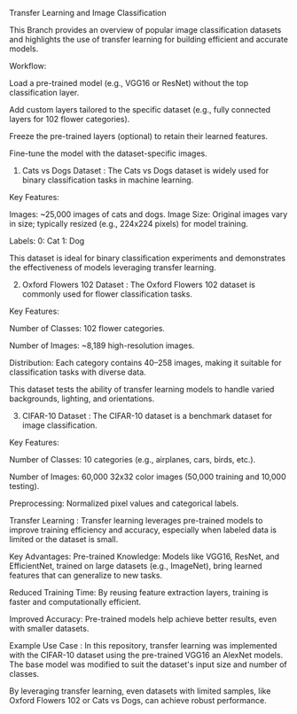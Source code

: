 Transfer Learning and Image Classification


This Branch provides an overview of popular image classification datasets and highlights the use of transfer learning for building efficient and accurate models.

Workflow:

Load a pre-trained model (e.g., VGG16 or ResNet) without the top classification layer.

Add custom layers tailored to the specific dataset (e.g., fully connected layers for 102 flower categories).

Freeze the pre-trained layers (optional) to retain their learned features.

Fine-tune the model with the dataset-specific images.

1. Cats vs Dogs Dataset : 
The Cats vs Dogs dataset is widely used for binary classification tasks in machine learning.

Key Features:

Images: ~25,000 images of cats and dogs.
Image Size: Original images vary in size; typically resized (e.g., 224x224 pixels) for model training.

Labels:
0: Cat
1: Dog

This dataset is ideal for binary classification experiments and demonstrates the effectiveness of models leveraging transfer learning.

2. Oxford Flowers 102 Dataset : 
The Oxford Flowers 102 dataset is commonly used for flower classification tasks.

Key Features:

Number of Classes: 102 flower categories.

Number of Images: ~8,189 high-resolution images.

Distribution: Each category contains 40–258 images, making it suitable for classification tasks with diverse data.

This dataset tests the ability of transfer learning models to handle varied backgrounds, lighting, and orientations.

3. CIFAR-10 Dataset : 
The CIFAR-10 dataset is a benchmark dataset for image classification.

Key Features:

Number of Classes: 10 categories (e.g., airplanes, cars, birds, etc.).

Number of Images: 60,000 32x32 color images (50,000 training and 10,000 testing).

Preprocessing: Normalized pixel values and categorical labels.

Transfer Learning : 
Transfer learning leverages pre-trained models to improve training efficiency and accuracy, especially when labeled data is limited or the dataset is small.

Key Advantages:
Pre-trained Knowledge: Models like VGG16, ResNet, and EfficientNet, trained on large datasets (e.g., ImageNet), bring learned features that can generalize to new tasks.

Reduced Training Time: By reusing feature extraction layers, training is faster and computationally efficient.

Improved Accuracy: Pre-trained models help achieve better results, even with smaller datasets.

Example Use Case : 
In this repository, transfer learning was implemented with the CIFAR-10 dataset using the pre-trained VGG16 an AlexNet models. The base model was modified to suit the dataset's input size and number of classes.


By leveraging transfer learning, even datasets with limited samples, like Oxford Flowers 102 or Cats vs Dogs, can achieve robust performance.

